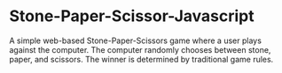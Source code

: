 # Stone-Paper-Scissor-Javascript
A simple web-based Stone-Paper-Scissors game where a user plays against the computer. The computer randomly chooses between stone, paper, and scissors. The winner is determined by traditional game rules.
